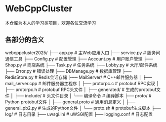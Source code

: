 # WebCppCluster
本仓库为本人的学习类项目，欢迎各位交流学习

## 各部分的含义
webcppcluster2025/
├── app.py                    # 主Web应用入口
├── service.py                # 服务间通信工具
├── Config.py                 # 配置管理
├── Account.py                # 用户账户管理
├── Shop.py                   # 商店系统
├── Task.py                   # 任务系统
├── Lobby.py                  # 大厅/邮件系统
├── Error.py                  # 错误处理
├── DBManage.py               # 数据库管理
├── RedisStore.py             # Redis会话存储
├── MailServer/               # C++邮件服务器
│   ├── mail_server.cpp       # 邮件服务器主程序
│   ├── protorpc.c            # protobuf RPC实现
│   ├── protorpc.h            # protobuf RPC头文件
│   ├── generated/            # 生成的protobuf文件
│   ├── include/              # 头文件目录
│   └── 编译命令               # 编译脚本
├── proto/                    # Python protobuf文件
│   ├── general.proto         # 通用消息定义
│   ├── general_pb2.py        # 生成的Python文件
│   └── proto.sh              # protobuf生成脚本
├── log/                      # 日志目录
├── uwsgi.ini                 # uWSGI配置
├── logging.conf              # 日志配置
